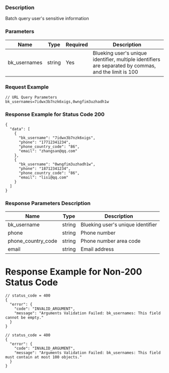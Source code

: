 ### Description

Batch query user's sensitive information

### Parameters

| Name         | Type   | Required | Description                                                                                           |
|--------------|--------|----------|-------------------------------------------------------------------------------------------------------|
| bk_usernames | string | Yes      | Blueking user's unique identifier, multiple identifiers are separated by commas, and the limit is 100 |

### Request Example

```
// URL Query Parameters
bk_usernames=7idwx3b7nzk6xigs,0wngfim3uzhadh1w
```

### Response Example for Status Code 200

```json5
{
  "data": [
    {
      "bk_username": "7idwx3b7nzk6xigs",
      "phone": "17712341234",
      "phone_country_code": "86",
      "email": "zhangsan@qq.com"
    },
    {
      "bk_username": "0wngfim3uzhadh1w",
      "phone": "18712341234",
      "phone_country_code": "86",
      "email": "lisi@qq.com"
    }
  ]
}
```

### Response Parameters Description

| Name               | Type   | Description                       |
|--------------------|--------|-----------------------------------|
| bk_username        | string | Blueking user's unique identifier |
| phone              | string | Phone number                      |
| phone_country_code | string | Phone number area code            |
| email              | string | Email address                     |

# Response Example for Non-200 Status Code

```json5
// status_code = 400
{
  "error": {
    "code": "INVALID_ARGUMENT",
    "message": "Arguments Validation Failed: bk_usernames: This field cannot be empty."
  }
}
```

```json5
// status_code = 400
{
  "error": {
    "code": "INVALID_ARGUMENT",
    "message": "Arguments Validation Failed: bk_usernames: This field must contain at most 100 objects."
  }
}
```
